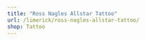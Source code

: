 ```yaml
---
title: "Ross Nagles Allstar Tattoo"
url: /limerick/ross-nagles-allstar-tattoo/
shop: Tattoo
---
```

